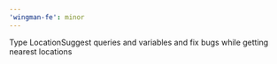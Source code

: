 ```yaml
---
'wingman-fe': minor
---
```


Type LocationSuggest queries and variables and fix bugs while getting nearest locations
